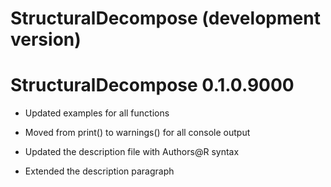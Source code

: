 # StructuralDecompose (development version)

# StructuralDecompose 0.1.0.9000
* Updated examples for all functions 

* Moved from print() to warnings() for all console output

* Updated the description file with Authors@R syntax 

* Extended the description paragraph 
